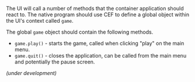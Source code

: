 The UI will call a number of methods that the container application should react to. The native program should use CEF to define a global object within the UI's context called `game`.

The global `game` object should contain the following methods.

 * `game.play()` - starts the game, called when clicking "play" on the main menu.
 * `game.quit()` - closes the application, can be called from the main menu and potentially the pause screen.

*(under development)*